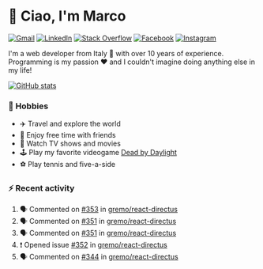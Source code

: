 # 👋 Ciao, I'm Marco

[![Gmail](https://img.shields.io/badge/Gmail-%23BB001B?style=flat-square&logo=gmail&logoColor=white)](mailto:gremo1982@gmail.com)
[![LinkedIn](https://img.shields.io/badge/LinkedIn-%230e76a8?style=flat-square&logo=linkedin)](https://www.linkedin.com/in/marco-polichetti)
[![Stack Overflow](https://img.shields.io/stackexchange/stackoverflow/r/220180?style=flat&logo=stackoverflow&label=Stack%20Overflow&color=%23F47F24)](https://stackoverflow.com/users/220180)
[![Facebook](https://img.shields.io/badge/-Facebook-%234267B2?style=flat-square&logo=facebook&logoColor=white)](https://www.facebook.com/marco.poliketti)
[![Instagram](https://img.shields.io/badge/-Instagram-%23C13584?style=flat-square&logo=instagram&logoColor=white)](https://www.instagram.com/marco.gremo)

I'm a web developer from Italy 🍕 with over 10 years of experience. Programming is my passion ❤️ and I couldn't imagine doing anything else in my life!

[![GitHub stats](https://github-readme-stats.vercel.app/api?username=gremo&show_icons=true&rank_icon=github&theme=transparent)](https://github.com/anuraghazra/github-readme-stats)

### 📅 Hobbies

- ✈️ Travel and explore the world
- 🍻 Enjoy free time with friends
- 🎥 Watch TV shows and movies
- 🕹️ Play my favorite videogame [Dead by Daylight](https://deadbydaylight.com)
- ⚽ Play tennis and five-a-side

### ⚡ Recent activity

<!--START_SECTION:activity-->
1. 🗣 Commented on [#353](https://github.com/gremo/react-directus/pull/353#issuecomment-1652193754) in [gremo/react-directus](https://github.com/gremo/react-directus)
2. 🗣 Commented on [#351](https://github.com/gremo/react-directus/pull/351#issuecomment-1652169641) in [gremo/react-directus](https://github.com/gremo/react-directus)
3. 🗣 Commented on [#351](https://github.com/gremo/react-directus/pull/351#issuecomment-1652156953) in [gremo/react-directus](https://github.com/gremo/react-directus)
4. ❗ Opened issue [#352](https://github.com/gremo/react-directus/issues/352) in [gremo/react-directus](https://github.com/gremo/react-directus)
5. 🗣 Commented on [#344](https://github.com/gremo/react-directus/pull/344#issuecomment-1652148904) in [gremo/react-directus](https://github.com/gremo/react-directus)
<!--END_SECTION:activity-->
